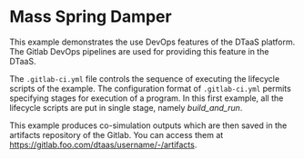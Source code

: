 # Mass Spring Damper

This example demonstrates the use DevOps features of the DTaaS platform.
The Gitlab DevOps pipelines are used for providing this feature in
the DTaaS.

The `.gitlab-ci.yml` file controls the sequence of executing the lifecycle
scripts of the example. The configuration format of `.gitlab-ci.yml`
permits specifying stages for execution of a program.
In this first example, all the lifecycle scripts are put in single stage,
namely *build_and_run*.

This example produces co-simulation outputs which are then saved in
the artifacts repository of the Gitlab. You can access them at
<https://gitlab.foo.com/dtaas/username/-/artifacts>.
